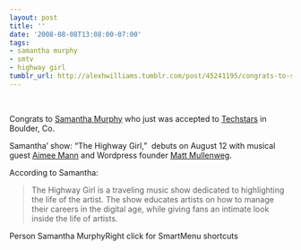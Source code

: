 ```yaml
---
layout: post
title: ''
date: '2008-08-08T13:08:00-07:00'
tags:
- samantha murphy
- smtv
- highway girl
tumblr_url: http://alexhwilliams.tumblr.com/post/45241195/congrats-to-samantha-murphy-who-just-was-accepted
---
```

<script src="http://flash.revver.com/player/1.0/player.js?mediaId:1080865;width:480;height:392;" type="text/javascript"></script><br/><p>Congrats to <a href="http://www.smtvmusic.com/SMtv2/default.php">Samantha Murphy</a> who just was accepted to <a href="http://www.techstars.org">Techstars</a> in Boulder, Co.</p>
<p>Samantha&#8217; show: &#8220;The Highway Girl,&#8221;  debuts on August 12 with musical guest <a href="http://www.aimeemann.com/">Aimee Mann</a> and Wordpress founder <a href="http://ma.tt/">Matt Mullenweg</a>.</p>
<p>According to Samantha:</p>
<blockquote>
<p>The Highway Girl is a traveling music show dedicated to highlighting the life of the artist. The show educates artists on how to manage their careers in the digital age, while giving fans an intimate look inside the life of artists.</p>
</blockquote>
<p>Person Samantha MurphyRight click for SmartMenu shortcuts</p>
